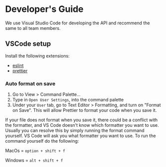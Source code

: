 # Developer's Guide

We use Visual Studio Code for developing the API and recommend the same to all team members.

## VSCode setup

Install the following extensions:

- [eslint](https://marketplace.visualstudio.com/items?itemName=dbaeumer.vscode-eslint)
- [prettier](https://marketplace.visualstudio.com/items?itemName=esbenp.prettier-vscode)

### Auto format on save

1. Go to View > Command Palette...
2. Type in `Open User Settings`, into the command palette
3. Under your `User` tab, go to Text Editor > Formatting, and turn on "Format on Save". This will allow Prettier to format your code when you save it.

If your file does not format when you save it, there could be a conflict with the formatter, and VS Code doesn't know which formatter you want to use. Usually you can resolve this by simply running the format command yourself. VS Code will ask you what formatter you want to use. To run the command yourself do the following:

MacOs = `option + shift + f`

Windows = `alt + shift + f`
